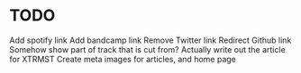 # TODO

Add spotify link
Add bandcamp link
Remove Twitter link
Redirect Github link
Somehow show part of track that is cut from?
Actually write out the article for XTRMST
Create meta images for articles, and home page
